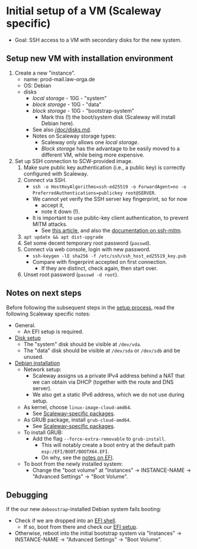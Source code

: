 # Initial setup of a VM (Scaleway specific)

* Goal: SSH access to a VM with secondary disks for the new system.


## Setup new VM with installation environment

1. Create a new "instance".
    - name: prod-mail.law-orga.de
    - OS: Debian
    - disks
        - *local storage* - 10G - "system"
        - *block storage* - 10G - "data"
        - *block storage* - 10G - "bootstrap-system"
            - Mark this (!) the boot/system disk
              (Scaleway will install Debian here).
        - See also [/doc/disks.md](/doc/disks.md).
        - Notes on Scaleway storage types:
            - Scaleway only allows one *local storage*.
            - *Block storage* has the advantage to be easily moved
              to a different VM, while being more expensive.
2. Set up SSH connection to SCW-provided image.
    1. Make sure public key authentication (i.e., a public key) is correctly
       configured with Scaleway.
    2. Connect via SSH.
        - `ssh -o HostKeyAlgorithms=ssh-ed25519 -o ForwardAgent=no -o PreferredAuthentications=publickey root@SERVER`.
        - We cannot yet verify the SSH server key fingerprint, so for now
            - accept it,
            - note it down (!).
        - It is important to use public-key client authentication, to prevent
          MITM attacks.
            - See [this article][gremwell-ssh-mitm],
              and also the [documentation on ssh-mitm][ssh-mitm-doc].
    3. `apt update && apt dist-upgrade`
    4. Set some decent temporary root password (`passwd`).
    5. Connect via web console, login with new password.
        - `ssh-keygen -lE sha256 -f /etc/ssh/ssh_host_ed25519_key.pub`
        - Compare with fingerprint accepted on first connection.
            - If they are distinct, check again, then start over.
    6. Unset root password (`passwd -d root`).


## Notes on next steps

Before following the subsequent steps in the [setup process](/doc/setup.md),
read the following Scaleway specific notes:

* General.
    - An EFI setup is required.
* [Disk setup](/doc/disks.md)
    - The "system" disk should be visible at `/dev/vda`.
    - The "data" disk should be visible at `/dev/sda` or `/dev/sdb` and be
      unused.
* [Debian installation](/doc/setup/debian.md)
    - Network setup:
        - Scaleway assigns us a private IPv4 address behind a NAT that
          we can obtain via DHCP (together with the route and DNS server).
        - We also get a static IPv6 address, which we do not use during setup.
    - As kernel, choose `linux-image-cloud-amd64`.
        - See [Scaleway-specific packages](/doc/setup/vm-scaleway/packages.md).
    - As GRUB package, install `grub-cloud-amd64`.
        - See [Scaleway-specific packages](/doc/setup/vm-scaleway/packages.md).
    - To install GRUB:
        - Add the flag `--force-extra-removable` to `grub-install`.
            - This will notably create a boot entry at the default path
              `esp:/EFI/BOOT/BOOTX64.EFI`.
            - On why, see the [notes on EFI](/doc/setup/vm-scaleway/efi.md).
    - To boot from the newly installed system:
        - Change the "boot volume" at
          "Instances" -> INSTANCE-NAME -> "Advanced Settings" -> "Boot Volume".


## Debugging

If the our new `deboostrap`-installed Debian system fails booting:

* Check if we are dropped into an
  [EFI shell](doc/setup/vm-scaleway/efi/shell.md).
    - If so, boot from there and check our
      [EFI setup](doc/setup/vm-scaleway/efi.md).
* Otherwise, reboot into the initial bootstrap system via
  "Instances" -> INSTANCE-NAME -> "Advanced Settings" -> "Boot Volume".


[gremwell-ssh-mitm]: https://www.gremwell.com/ssh-mitm-public-key-authentication
[ssh-mitm-doc]: https://docs.ssh-mitm.at/
